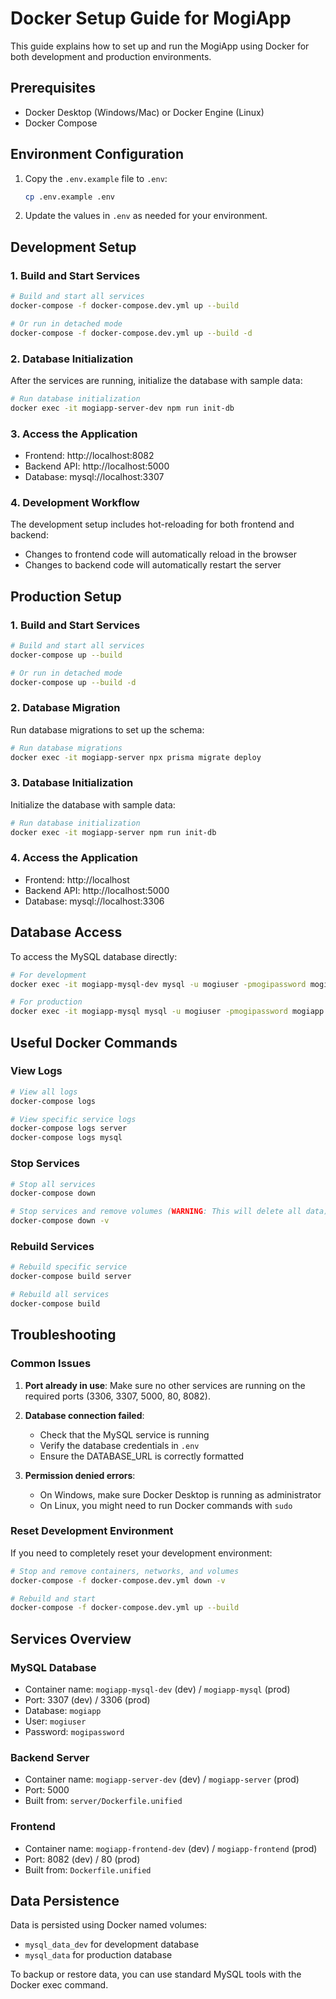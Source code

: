 # Docker Setup Guide for MogiApp

This guide explains how to set up and run the MogiApp using Docker for both development and production environments.

## Prerequisites

-   Docker Desktop (Windows/Mac) or Docker Engine (Linux)
-   Docker Compose

## Environment Configuration

1. Copy the `.env.example` file to `.env`:

    ```bash
    cp .env.example .env
    ```

2. Update the values in `.env` as needed for your environment.

## Development Setup

### 1. Build and Start Services

```bash
# Build and start all services
docker-compose -f docker-compose.dev.yml up --build

# Or run in detached mode
docker-compose -f docker-compose.dev.yml up --build -d
```

### 2. Database Initialization

After the services are running, initialize the database with sample data:

```bash
# Run database initialization
docker exec -it mogiapp-server-dev npm run init-db
```

### 3. Access the Application

-   Frontend: http://localhost:8082
-   Backend API: http://localhost:5000
-   Database: mysql://localhost:3307

### 4. Development Workflow

The development setup includes hot-reloading for both frontend and backend:

-   Changes to frontend code will automatically reload in the browser
-   Changes to backend code will automatically restart the server

## Production Setup

### 1. Build and Start Services

```bash
# Build and start all services
docker-compose up --build

# Or run in detached mode
docker-compose up --build -d
```

### 2. Database Migration

Run database migrations to set up the schema:

```bash
# Run database migrations
docker exec -it mogiapp-server npx prisma migrate deploy
```

### 3. Database Initialization

Initialize the database with sample data:

```bash
# Run database initialization
docker exec -it mogiapp-server npm run init-db
```

### 4. Access the Application

-   Frontend: http://localhost
-   Backend API: http://localhost:5000
-   Database: mysql://localhost:3306

## Database Access

To access the MySQL database directly:

```bash
# For development
docker exec -it mogiapp-mysql-dev mysql -u mogiuser -pmogipassword mogiapp

# For production
docker exec -it mogiapp-mysql mysql -u mogiuser -pmogipassword mogiapp
```

## Useful Docker Commands

### View Logs

```bash
# View all logs
docker-compose logs

# View specific service logs
docker-compose logs server
docker-compose logs mysql
```

### Stop Services

```bash
# Stop all services
docker-compose down

# Stop services and remove volumes (WARNING: This will delete all data)
docker-compose down -v
```

### Rebuild Services

```bash
# Rebuild specific service
docker-compose build server

# Rebuild all services
docker-compose build
```

## Troubleshooting

### Common Issues

1. **Port already in use**: Make sure no other services are running on the required ports (3306, 3307, 5000, 80, 8082).

2. **Database connection failed**:

    - Check that the MySQL service is running
    - Verify the database credentials in `.env`
    - Ensure the DATABASE_URL is correctly formatted

3. **Permission denied errors**:
    - On Windows, make sure Docker Desktop is running as administrator
    - On Linux, you might need to run Docker commands with `sudo`

### Reset Development Environment

If you need to completely reset your development environment:

```bash
# Stop and remove containers, networks, and volumes
docker-compose -f docker-compose.dev.yml down -v

# Rebuild and start
docker-compose -f docker-compose.dev.yml up --build
```

## Services Overview

### MySQL Database

-   Container name: `mogiapp-mysql-dev` (dev) / `mogiapp-mysql` (prod)
-   Port: 3307 (dev) / 3306 (prod)
-   Database: `mogiapp`
-   User: `mogiuser`
-   Password: `mogipassword`

### Backend Server

-   Container name: `mogiapp-server-dev` (dev) / `mogiapp-server` (prod)
-   Port: 5000
-   Built from: `server/Dockerfile.unified`

### Frontend

-   Container name: `mogiapp-frontend-dev` (dev) / `mogiapp-frontend` (prod)
-   Port: 8082 (dev) / 80 (prod)
-   Built from: `Dockerfile.unified`

## Data Persistence

Data is persisted using Docker named volumes:

-   `mysql_data_dev` for development database
-   `mysql_data` for production database

To backup or restore data, you can use standard MySQL tools with the Docker exec command.
